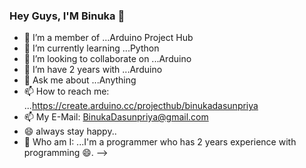 ###                                                                         Hey Guys, I'M Binuka 👋




- 🔭 I’m a member of ...Arduino Project Hub
- 🌱 I’m currently learning ...Python 
- 👯 I’m looking to collaborate on ...Arduino
- 🤔 I’m have 2 years with ...Arduino
- 💬 Ask me about ...Anything
- 📫 How to reach me: ...https://create.arduino.cc/projecthub/binukadasunpriya
- 📫 My E-Mail: BinukaDasunpriya@gmail.com                  
- 😄 always stay happy..
- 🤔 Who am I: ...I'm a programmer who has 2 years experience with programming 😄.
-->
